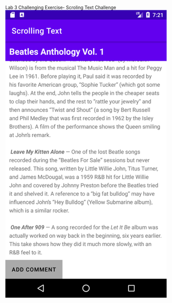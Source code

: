 Lab 3 Challenging Exercise- Scroling Text Challenge <br>
![Screenshot of first view of the application](./AddingButton.png) <br>


